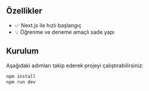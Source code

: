 
## Özellikler

- ✅ Next.js ile hızlı başlangıç
- 💡 Öğrenme ve deneme amaçlı sade yapı

## Kurulum

Aşağıdaki adımları takip ederek projeyi çalıştırabilirsiniz:

```bash
npm install
npm run dev
